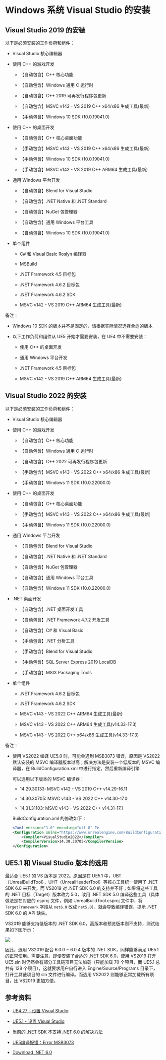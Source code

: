 # Windows 系统 Visual Studio 的安装


## Visual Studio 2019 的安装

以下是必须安装的工作负荷和组件：

+ Visual Studio 核心编辑器

+ 使用 C\+\+ 的游戏开发

    + 【自动包含】C\+\+ 核心功能

    + 【自动包含】Windows 通用 C 运行时

    + 【自动包含】C\+\+ 2019 可再发行程序包更新

    + 【自动包含】MSVC v142 \- VS 2019 C\+\+ x64/x86 生成工具(最新)

    + 【手动包含】Windows 10 SDK (10\.0\.19041\.0)

+ 使用 C\+\+ 的桌面开发

    + 【自动包含】C\+\+ 核心桌面功能

    + 【手动包含】MSVC v142 \- VS 2019 C\+\+ x64/x86 生成工具(最新)

    + 【手动包含】Windows 10 SDK (10\.0\.19041\.0)

    + 【手动包含】MSVC v142 \- VS 2019 C\+\+ ARM64 生成工具(最新)

+ 通用 Windows 平台开发

    + 【自动包含】Blend for Visual Studio

    + 【自动包含】\.NET Native 和 \.NET Standard

    + 【自动包含】NuGet 包管理器

    + 【自动包含】通用 Windows 平台工具

    + 【自动包含】Windows 10 SDK (10\.0\.19041\.0)

+ 单个组件

    + C\# 和 Visual Basic Roslyn 编译器

    + MSBuild

    + \.NET Framework 4\.5 目标包

    + \.NET Framework 4\.6\.2 目标包

    + \.NET Framework 4\.6\.2 SDK

    + MSVC v142 \- VS 2019 C\+\+ ARM64 生成工具(最新)

备注：

+ Windows 10 SDK 的版本并不是固定的，请根据实际情况选择合适的版本

+ 以下工作负荷和组件从 UE5 开始才需要安装，在 UE4 中不需要安装：

    + 使用 C++ 的桌面开发

    + 通用 Windows 平台开发

    + .NET Framework 4.5 目标包

    + MSVC v142 - VS 2019 C++ ARM64 生成工具(最新)


## Visual Studio 2022 的安装

以下是必须安装的工作负荷和组件：

+ Visual Studio 核心编辑器

+ 使用 C++ 的游戏开发

    + 【自动包含】C\+\+ 核心功能

    + 【自动包含】Windows 通用 C 运行时

    + 【自动包含】C\+\+ 2022 可再发行程序包更新

    + 【手动包含】MSVC v143 \- VS 2022 C\+\+ x64/x86 生成工具(最新)

    + 【手动包含】Windows 11 SDK (10\.0\.22000\.0)

+ 使用 C++ 的桌面开发

    + 【自动包含】C\+\+ 核心桌面功能

    + 【手动包含】MSVC v143 \- VS 2022 C\+\+ x64/x86 生成工具(最新)

    + 【手动包含】Windows 11 SDK (10\.0\.22000\.0)

+ 通用 Windows 平台开发

    + 【自动包含】Blend for Visual Studio

    + 【自动包含】\.NET Native 和 \.NET Standard

    + 【自动包含】NuGet 包管理器

    + 【自动包含】通用 Windows 平台工具

    + 【自动包含】Windows 11 SDK (10\.0\.22000\.0)

+ \.NET 桌面开发

    + 【自动包含】\.NET 桌面开发工具

    + 【自动包含】\.NET Framework 4\.7\.2 开发工具

    + 【自动包含】C\# 和 Visual Basic

    + 【手动包含】\.NET 分析工具

    + 【手动包含】Blend for Visual Studio

    + 【手动包含】SQL Server Express 2019 LocalDB

    + 【手动包含】MSIX Packaging Tools

+ 单个组件

    + \.NET Framework 4\.6\.2 目标包

    + \.NET Framework 4\.6\.2 SDK

    + MSVC v143 \- VS 2022 C\+\+ ARM64 生成工具(最新)

    + MSVC v143 \- VS 2022 C\+\+ ARM64 生成工具(v14\.33\-17\.3)

    + MSVC v143 \- VS 2022 C\+\+ x64/x86 生成工具(v14\.33\-17\.3)

备注：

+ 使用 VS2022 编译 UE5\.0 时，可能会遇到 MSB3073 错误，原因是 VS2022 默认安装的 MSVC 编译器版本过高；解决方法是安装一个低版本的 MSVC 编译器，在 BuildConfiguration\.xml 中进行指定，然后重新编译引擎

    可以选用以下版本的 MSVC 编译器：

    + 14\.29\.30133: MSVC v142 \- VS 2019 C\+\+ v14\.29\-16\.11

    + 14\.30\.30705: MSVC v143 \- VS 2022 C\+\+ v14\.30\-17\.0

    + 14\.31\.31103: MSVC v143 \- VS 2022 C\+\+ v14\.31\-17\.1

    BuildConfiguration\.xml 的修改如下：

    ```xml
    <?xml version="1.0" encoding="utf-8" ?>
    <Configuration xmlns="https://www.unrealengine.com/BuildConfiguration">
        <Compiler>VisualStudio2022</Compiler>
        <CompilerVersion>14.30.30705</CompilerVersion>
    </Configuration>
    ```


## UE5.1 和 Visual Studio 版本的选用

最适合 UE5\.1 的 VS 版本是 2022。原因是在 UE5\.1 中，UBT（UnrealBuildTool），UHT（UnrealHeaderTool）等核心工具统一使用了 \.NET SDK 6\.0 来开发，而 VS2019 对 \.NET SDK 6\.0 的支持并不好；如果将这些工具的 \.NET 目标（Target）版本改为 5\.0，改用 \.NET SDK 5\.0 编译这些工具（具体做法是在对应的 csproj 文件，例如 UnrealBuildTool\.csproj 文件中，将 `TargetFramework` 字段从 `net6.0` 改成 `net5.0`），就会导致编译错误，提示 \.NET SDK 6\.0 的 API 缺失。

VS2019 能够支持低版本的 \.NET SDK 6\.0，高版本和预览版本则不支持，测试结果如下图所示：

![](windows_visual_studio/download_dotnet6.0.png)

因此，选用 VS2019 配合 6\.0\.0 ~ 6\.0\.4 版本的 \.NET SDK，同样能够满足 UE5\.1 的正常使用。需要注意，即便安装了合适的 \.NET SDK 6\.0，使用 VS2019 打开 UE5\.sln 时仍然会有部分工具链项目无法加载（只能加载 70 个项目，而 UE5\.1 总共有 128 个项目），这就要求用户自行进入 Engine/Source/Programs 目录下，打开工具链项目的 sln 文件进行编译。而选用 VS2022 则能够正常加载所有项目，比 VS2019 更加方便。


## 参考资料

+ [UE4.27 - 设置 Visual Studio](https://docs.unrealengine.com/4.27/en-US/ProductionPipelines/DevelopmentSetup/VisualStudioSetup/)

+ [UE5.1 - 设置 Visual Studio](https://docs.unrealengine.com/5.1/en-US/setting-up-visual-studio-development-environment-for-cplusplus-projects-in-unreal-engine/)

+ [当前的 .NET SDK 不支持 .NET 6.0 的解决方法](https://stackoverflow.com/questions/72365082/the-current-net-sdk-does-not-support-targeting-net-6-0-either-target-net-5-0)

+ [UE5编译报错：Error MSB3073](https://zhuanlan.zhihu.com/p/562697309)

+ [Download .NET 6.0](https://dotnet.microsoft.com/en-us/download/dotnet/6.0)
